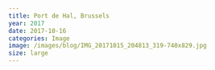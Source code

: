 ```yaml
---
title: Port de Hal, Brussels
year: 2017
date: 2017-10-16
categories: Image
image: /images/blog/IMG_20171015_204813_319-740x829.jpg
size: large
---
```

